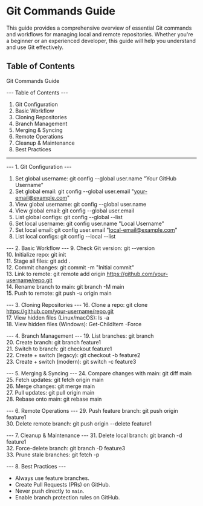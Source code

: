 # Git Commands Guide

This guide provides a comprehensive overview of essential Git commands and workflows for managing local and remote repositories. Whether you're a beginner or an experienced developer, this guide will help you understand and use Git effectively.

## Table of Contents

Git Commands Guide

--- Table of Contents ---
1. Git Configuration  
2. Basic Workflow  
3. Cloning Repositories  
4. Branch Management  
5. Merging & Syncing  
6. Remote Operations  
7. Cleanup & Maintenance  
8. Best Practices  
-------------------------

--- 1. Git Configuration ---
1. Set global username: git config --global user.name "Your GitHub Username"  
2. Set global email: git config --global user.email "your-email@example.com"  
3. View global username: git config --global user.name  
4. View global email: git config --global user.email  
5. List global configs: git config --global --list  
6. Set local username: git config user.name "Local Username"  
7. Set local email: git config user.email "local-email@example.com"  
8. List local configs: git config --local --list  

--- 2. Basic Workflow ---
9. Check Git version: git --version  
10. Initialize repo: git init  
11. Stage all files: git add .  
12. Commit changes: git commit -m "Initial commit"  
13. Link to remote: git remote add origin https://github.com/your-username/repo.git  
14. Rename branch to main: git branch -M main  
15. Push to remote: git push -u origin main  

--- 3. Cloning Repositories ---
16. Clone a repo: git clone https://github.com/your-username/repo.git  
17. View hidden files (Linux/macOS): ls -a  
18. View hidden files (Windows): Get-ChildItem -Force  

--- 4. Branch Management ---
19. List branches: git branch  
20. Create branch: git branch feature1  
21. Switch to branch: git checkout feature1  
22. Create + switch (legacy): git checkout -b feature2  
23. Create + switch (modern): git switch -c feature3  

--- 5. Merging & Syncing ---
24. Compare changes with main: git diff main  
25. Fetch updates: git fetch origin main  
26. Merge changes: git merge main  
27. Pull updates: git pull origin main  
28. Rebase onto main: git rebase main  

--- 6. Remote Operations ---
29. Push feature branch: git push origin feature1  
30. Delete remote branch: git push origin --delete feature1  

--- 7. Cleanup & Maintenance ---
31. Delete local branch: git branch -d feature1  
32. Force-delete branch: git branch -D feature3  
33. Prune stale branches: git fetch -p  

--- 8. Best Practices ---
- Always use feature branches.  
- Create Pull Requests (PRs) on GitHub.  
- Never push directly to `main`.  
- Enable branch protection rules on GitHub.  
